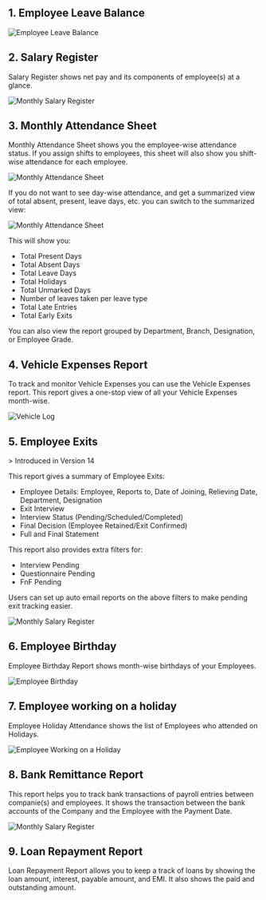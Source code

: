 ## 1\. Employee Leave Balance

![Employee Leave Balance](https://docs.erpnext.com/files/employee-leave-balance.png)

## 2\. Salary Register

Salary Register shows net pay and its components of employee(s) at a glance.

![Monthly Salary Register](https://docs.erpnext.com/files/monthly-salary-register.png)

## 3\. Monthly Attendance Sheet

Monthly Attendance Sheet shows you the employee-wise attendance status. If you assign shifts to employees, this sheet will also show you shift-wise attendance for each employee.

![Monthly Attendance Sheet](https://docs.erpnext.com/files/monthly-attendance-sheet.png)

If you do not want to see day-wise attendance, and get a summarized view of total absent, present, leave days, etc. you can switch to the summarized view:

![Monthly Attendance Sheet](https://docs.erpnext.com/files/monthly-attendance-summarized.png)

This will show you:

*   Total Present Days
*   Total Absent Days
*   Total Leave Days
*   Total Holidays
*   Total Unmarked Days
*   Number of leaves taken per leave type
*   Total Late Entries
*   Total Early Exits

You can also view the report grouped by Department, Branch, Designation, or Employee Grade.

## 4\. Vehicle Expenses Report

To track and monitor Vehicle Expenses you can use the Vehicle Expenses report. This report gives a one-stop view of all your Vehicle Expenses month-wise.

![Vehicle Log](https://docs.erpnext.com/files/vehicle-expenses-report.png)

## 5\. Employee Exits

\> Introduced in Version 14

This report gives a summary of Employee Exits:

*   Employee Details: Employee, Reports to, Date of Joining, Relieving Date, Department, Designation
*   Exit Interview
*   Interview Status (Pending/Scheduled/Completed)
*   Final Decision (Employee Retained/Exit Confirmed)
*   Full and Final Statement

This report also provides extra filters for:

*   Interview Pending
*   Questionnaire Pending
*   FnF Pending

Users can set up auto email reports on the above filters to make pending exit tracking easier.

![Monthly Salary Register](https://docs.erpnext.com/files/employee-exits.png)

## 6\. Employee Birthday

Employee Birthday Report shows month-wise birthdays of your Employees.

![Employee Birthday](https://docs.erpnext.com/files/employee-birthday.png)

## 7\. Employee working on a holiday

Employee Holiday Attendance shows the list of Employees who attended on Holidays.

![Employee Working on a Holiday](https://docs.erpnext.com/files/employees-working-on-a-holiday.png)

## 8\. Bank Remittance Report

This report helps you to track bank transactions of payroll entries between companie(s) and employees. It shows the transaction between the bank accounts of the Company and the Employee with the Payment Date.

![Monthly Salary Register](https://docs.erpnext.com/files/bank_remittance_report.png)

## 9\. Loan Repayment Report

Loan Repayment Report allows you to keep a track of loans by showing the loan amount, interest, payable amount, and EMI. It also shows the paid and outstanding amount.
